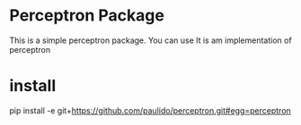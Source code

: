 # Perceptron Package

This is a simple perceptron package. You can use
It is am implementation of perceptron

# install

pip install -e git+https://github.com/paulido/perceptron.git#egg=perceptron
